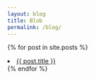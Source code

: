 ```yaml
---
layout: blog
title: Blob
permalink: /blog/
---
```



  {% for post in site.posts %}
  <li>
    <a href="http://arghh.github.io">{{ post.title }}</a>
  </li>
  {% endfor %}
